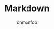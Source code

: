 ---
Aliases:
- '#Markdown'
author: ohmanfoo
created: '2022-08-07'
source: '#todo'
tags: ' #;'
title: Markdown
---